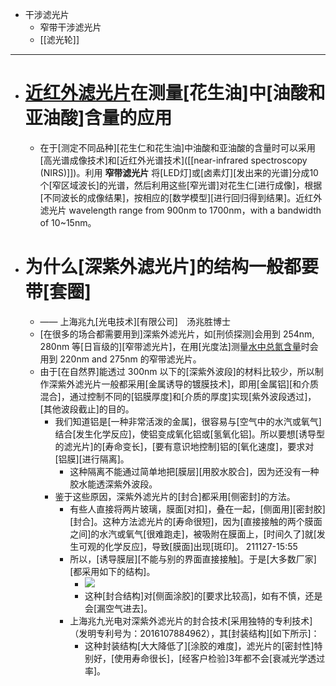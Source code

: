 - 干涉滤光片
    - 窄带干涉滤光片
    - [[滤光轮]]
- ---
- # [近红外滤光片](http://www.mega-9.com/tech/tech-57.html)在测量[花生油]中[油酸和亚油酸]含量的应用
    - 在于[测定不同品种][花生仁和花生油]中油酸和亚油酸的含量时可以采用[高光谱成像技术]和[近红外光谱技术]([[near-infrared spectroscopy (NIRS)]])。利用 **窄带滤光片** 将[LED灯]或[卤素灯][发出来的光谱]分成10个[窄区域波长]的光谱，然后利用这些[窄光谱]对花生仁[进行成像]，根据[不同波长的成像结果]，按相应的[数学模型][进行回归得到结果]。近红外滤光片 wavelength range from 900nm to 1700nm，with a bandwidth of 10~15nm。
- # **__为什么[深紫外滤光片]的结构一般都要带[套圈]__**
    - —— 上海兆九[光电技术][有限公司]　汤兆胜博士
    - [在很多的场合都需要用到]深紫外滤光片，如[刑侦探测]会用到 254nm, 280nm 等[日盲级的][窄带滤光片]，在用[光度法]测量[水中总氮含量](http://www.mega-9.com/ziwai/index.html)时会用到 220nm and 275nm 的窄带滤光片。
    - 由于[在自然界]能透过 300nm 以下的[深紫外波段]的材料比较少，所以制作深紫外滤光片一般都采用[金属诱导的镀膜技术]，即用[金属铝][和介质混合]，通过控制不同的[铝膜厚度]和[介质的厚度]实现[紫外波段透过]，[其他波段截止]的目的。
        - 我们知道铝是[一种非常活泼的金属]，很容易与[空气中的水汽或氧气]结合[发生化学反应]，使铝变成氧化铝或[氢氧化铝]。所以要想[诱导型的滤光片]的[寿命变长]，[要有意识地控制]铝的[氧化速度]，要求对[铝膜][进行隔离]。
            - 这种隔离不能通过简单地把[膜层][用胶水胶合]，因为还没有一种胶水能透深紫外波段。
        - 鉴于这些原因，深紫外滤光片的[封合]都采用[侧密封]的方法。
            - 有些人直接将两片玻璃，膜面[对扣]，叠在一起，[侧面用][密封胶][封合]。这种方法滤光片的[寿命很短]，因为[直接接触的两个膜面之间]的水汽或氧气[很难跑走]，被吸附在膜面上，[时间久了]就[发生可观的化学反应]，导致[膜面]出现[斑印]。
211127-15:55
            - 所以，[诱导膜层][不能与别的界面直接接触]。于是[大多数厂家][都采用如下的结构]。
                - ![](http://www.mega-9.com/store/Ziwailvguangpian.jpg)
                - 这种[封合结构]对[侧面涂胶]的[要求比较高]，如有不慎，还是会[漏空气进去]。
            - 上海兆九光电对深紫外滤光片的封合技术[采用独特的专利技术]（发明专利号为：2016107884962），其[封装结构][如下所示]：
                - 这种封装结构[大大降低了][涂胶的难度]，滤光片的[密封性]特别好，[使用寿命很长]，[经客户检验]3年都不会[衰减光学透过率]。
